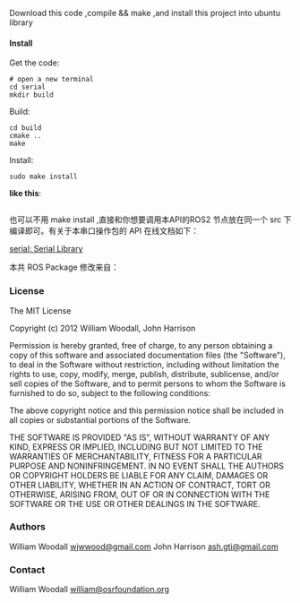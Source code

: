 Download this code ,compile && make ,and install this project into ubuntu library

#### Install

Get the code:

    # open a new terminal 
    cd serial
    mkdir build

Build:

    cd build
    cmake ..
    make

Install:

    sudo make install

**like this**:

<img title="" src="file:///home/lee/serial/images/install_Serial_ubuntu.png" alt="" data-align="inline">



也可以不用 make install ,直接和你想要调用本API的ROS2 节点放在同一个 src 下编译即可。有关于本串口操作包的 API 在线文档如下：



[serial: Serial Library](http://wjwwood.io/serial/doc/1.1.0/index.html)



本共 ROS Package 修改来自：

### License

The MIT License

Copyright (c) 2012 William Woodall, John Harrison

Permission is hereby granted, free of charge, to any person obtaining a copy of this software and associated documentation files (the "Software"), to deal in the Software without restriction, including without limitation the rights to use, copy, modify, merge, publish, distribute, sublicense, and/or sell copies of the Software, and to permit persons to whom the Software is furnished to do so, subject to the following conditions:

The above copyright notice and this permission notice shall be included in all copies or substantial portions of the Software.

THE SOFTWARE IS PROVIDED "AS IS", WITHOUT WARRANTY OF ANY KIND, EXPRESS OR IMPLIED, INCLUDING BUT NOT LIMITED TO THE WARRANTIES OF MERCHANTABILITY, FITNESS FOR A PARTICULAR PURPOSE AND NONINFRINGEMENT. IN NO EVENT SHALL THE AUTHORS OR COPYRIGHT HOLDERS BE LIABLE FOR ANY CLAIM, DAMAGES OR OTHER LIABILITY, WHETHER IN AN ACTION OF CONTRACT, TORT OR OTHERWISE, ARISING FROM, OUT OF OR IN CONNECTION WITH THE SOFTWARE OR THE USE OR OTHER DEALINGS IN THE SOFTWARE.

### Authors

William Woodall <wjwwood@gmail.com>
John Harrison <ash.gti@gmail.com>

### Contact

William Woodall <william@osrfoundation.org>
